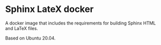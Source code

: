 # Sphinx LateX docker

A docker image that includes the requirements for building Sphinx HTML and LaTeX files.

Based on Ubuntu 20.04.